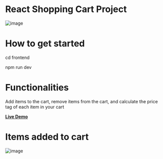 # React Shopping Cart Project

![image](https://github.com/Norbert305/react-ecommerce-shopping-cart/assets/83515541/52e7ec93-9691-4a2a-8449-a31b96a750a7)


# How to get started
<p>cd frontend</p>
<p>npm run dev</p>

# Functionalities

<p>Add items to the cart, remove items from the cart, and calculate the price tag of each item in your cart</p>

<p><strong><a href="https://norbs-shop.com/">Live Demo</a ></strong></p>


# Items added to cart


![image](https://github.com/Norbert305/react-ecommerce-shopping-cart/assets/83515541/34fbc26a-0cea-4416-a2a4-3cfe51fdd676)
